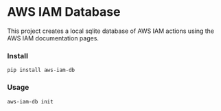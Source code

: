 # AWS IAM Database

This project creates a local sqlite database of AWS IAM actions using the AWS IAM documentation pages.

### Install

`pip install aws-iam-db`

### Usage

`aws-iam-db init`
